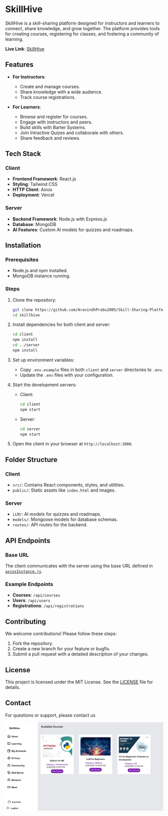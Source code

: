 # SkillHive

SkillHive is a skill-sharing platform designed for instructors and learners to connect, share knowledge, and grow together. The platform provides tools for creating courses, registering for classes, and fostering a community of learning.

**Live Link**: [SkillHive](https://skillhive-three.vercel.app/)

## Features

- **For Instructors**:
  - Create and manage courses.
  - Share knowledge with a wide audience.
  - Track course registrations.

- **For Learners**:
  - Browse and register for courses.
  - Engage with instructors and peers.
  - Build skills with Barter Systems.
  - Join Intractive Quizes and collaborate with others.
  - Share feedback and reviews.

## Tech Stack

### Client
- **Frontend Framework**: React.js
- **Styling**: Tailwind CSS
- **HTTP Client**: Axios 
- **Deployment**: Vercel 



### Server
- **Backend Framework**: Node.js with Express.js
- **Database**: MongoDB
- **AI Features**: Custom AI models for quizzes and roadmaps.

## Installation

### Prerequisites
- Node.js and npm installed.
- MongoDB instance running.

### Steps
1. Clone the repository:
   ```bash
   git clone https://github.com/AravindhPrabu2005/Skill-Sharing-Platform
   cd skillhive
   ```
2. Install dependencies for both client and server:
   ```bash
   cd client
   npm install
   cd ../server
   npm install
   ```
3. Set up environment variables:
   - Copy `.env.example` files in both `client` and `server` directories to `.env`.
   - Update the `.env` files with your configuration.

4. Start the development servers:
   - Client:
     ```bash
     cd client
     npm start
     ```
   - Server:
     ```bash
     cd server
     npm start
     ```

5. Open the client in your browser at `http://localhost:3000`.

## Folder Structure

### Client
- `src/`: Contains React components, styles, and utilities.
- `public/`: Static assets like `index.html` and images.

### Server
- `LLM/`: AI models for quizzes and roadmaps.
- `models/`: Mongoose models for database schemas.
- `routes/`: API routes for the backend.

## API Endpoints

### Base URL
The client communicates with the server using the base URL defined in [`axiosInstance.js`](client/src/axiosInstance.js).

### Example Endpoints
- **Courses**: `/api/courses`
- **Users**: `/api/users`
- **Registrations**: `/api/registrations`

## Contributing

We welcome contributions! Please follow these steps:
1. Fork the repository.
2. Create a new branch for your feature or bugfix.
3. Submit a pull request with a detailed description of your changes.

## License

This project is licensed under the MIT License. See the [LICENSE](LICENSE) file for details.

## Contact

For questions or support, please contact us


![Alt Text](./assets//img1.png)